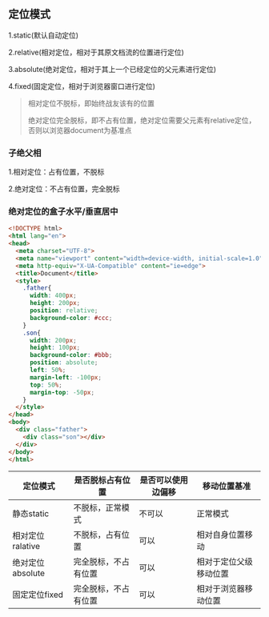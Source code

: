 ## 定位模式

1.static(默认自动定位)

2.relative(相对定位，相对于其原文档流的位置进行定位)

3.absolute(绝对定位，相对于其上一个已经定位的父元素进行定位)

4.fixed(固定定位，相对于浏览器窗口进行定位)

> 相对定位不脱标，即始终战友该有的位置
>
> 绝对定位完全脱标，即不占有位置，绝对定位需要父元素有relative定位，否则以浏览器document为基准点



### 子绝父相

1.相对定位：占有位置，不脱标

2.绝对定位：不占有位置，完全脱标



### 绝对定位的盒子水平/垂直居中

```html
<!DOCTYPE html>
<html lang="en">
<head>
  <meta charset="UTF-8">
  <meta name="viewport" content="width=device-width, initial-scale=1.0">
  <meta http-equiv="X-UA-Compatible" content="ie=edge">
  <title>Document</title>
  <style>
    .father{
      width: 400px;
      height: 200px;
      position: relative;
      background-color: #ccc;
    }
    .son{
      width: 200px;
      height: 100px;
      background-color: #bbb;
      position: absolute;
      left: 50%;
      margin-left: -100px;
      top: 50%;
      margin-top: -50px;
    }
  </style>
</head>
<body>
  <div class="father">
    <div class="son"></div>
  </div>
</body>
</html>
```

| **定位模式**     | **是否脱标占有位置** | **是否可以使用边偏移** | **移动位置基准**       |
| ---------------- | -------------------- | ---------------------- | ---------------------- |
| 静态static       | 不脱标，正常模式     | 不可以                 | 正常模式               |
| 相对定位ralative | 不脱标，占有位置     | 可以                   | 相对自身位置移动       |
| 绝对定位absolute | 完全脱标，不占有位置 | 可以                   | 相对于定位父级移动位置 |
| 固定定位fixed    | 完全脱标，不占有位置 | 可以                   | 相对于浏览器移动位置   |

